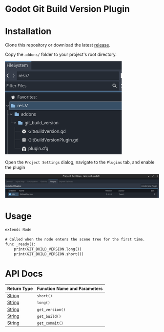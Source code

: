 # Godot Git Build Version Plugin

# Installation

Clone this repository or download the
latest [release](https://github.com/samlitowitz/godot-git-build-version-plugin/releases/latest).

Copy the `addons/` folder to your project's root directory.

![copied addons directory in Godot project](assets/install-addons-directory.png)

Open the `Project Settings` dialog, navigate to the `Plugins` tab, and enable the plugin

![enable the plugin](assets/enable-plugin.png)

# Usage

```godot
extends Node

# Called when the node enters the scene tree for the first time.
func _ready():
	print(GIT_BUILD_VERSION.long())
	print(GIT_BUILD_VERSION.short())
```

# API Docs

| Return Type | Function Name and Parameters |
| --- | --- |
| [String](https://docs.godotengine.org/en/stable/classes/class_string.html#class-string) | `short()` |
| [String](https://docs.godotengine.org/en/stable/classes/class_string.html#class-string) | `long()` |
| [String](https://docs.godotengine.org/en/stable/classes/class_string.html#class-string) | `get_version()` |
| [String](https://docs.godotengine.org/en/stable/classes/class_string.html#class-string) | `get_build()` |
| [String](https://docs.godotengine.org/en/stable/classes/class_string.html#class-string) | `get_commit()` |
